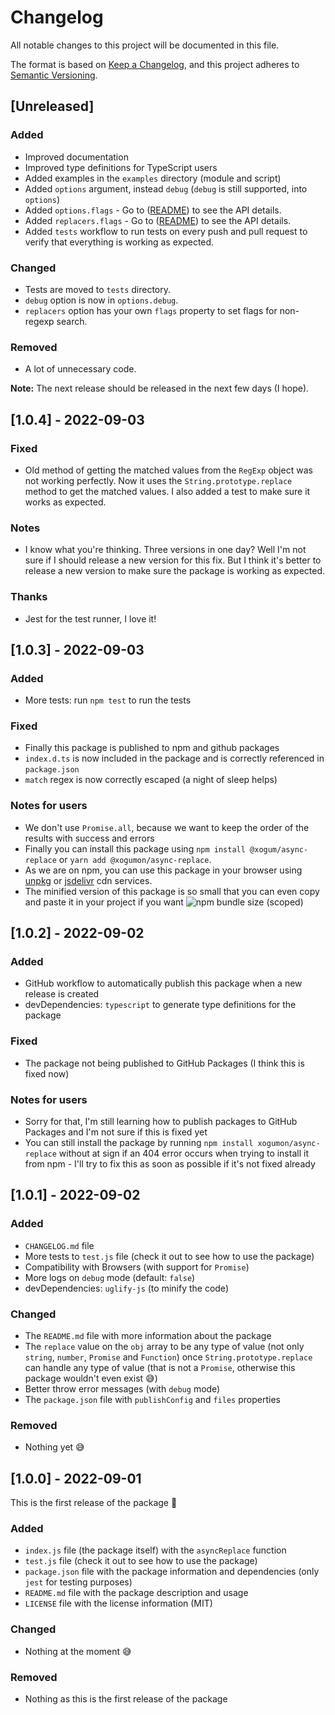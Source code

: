 # Changelog

All notable changes to this project will be documented in this file.

The format is based on [Keep a Changelog](https://keepachangelog.com/en/1.0.0/), and this project adheres to [Semantic Versioning](https://semver.org/spec/v2.0.0.html).

## [Unreleased]

### Added

- Improved documentation
- Improved type definitions for TypeScript users
- Added examples in the `examples` directory (module and script)
- Added `options` argument, instead `debug` (`debug` is still supported, into `options`)
- Added `options.flags` - Go to ([README](README.md)) to see the API details.
- Added `replacers.flags` - Go to ([README](README.md)) to see the API details.
- Added `tests` workflow to run tests on every push and pull request to verify that everything is working as expected.

### Changed
- Tests are moved to `tests` directory.
- `debug` option is now in `options.debug`.
- `replacers` option has your own `flags` property to set flags for non-regexp search.

### Removed

- A lot of unnecessary code.

**Note:** The next release should be released in the next few days (I hope).

## [1.0.4] - 2022-09-03

### Fixed

- Old method of getting the matched values from the `RegExp` object was not working perfectly. Now it uses the `String.prototype.replace` method to get the matched values. I also added a test to make sure it works as expected.

### Notes

- I know what you're thinking. Three versions in one day? Well I'm not sure if I should release a new version for this fix. But I think it's better to release a new version to make sure the package is working as expected.

### Thanks

- Jest for the test runner, I love it!

## [1.0.3] - 2022-09-03

### Added

- More tests: run `npm test` to run the tests

### Fixed

- Finally this package is published to npm and github packages
- `index.d.ts` is now included in the package and is correctly referenced in `package.json`
- `match` regex is now correctly escaped (a night of sleep helps)

### Notes for users

- We don't use `Promise.all`, because we want to keep the order of the results with success and errors
- Finally you can install this package using `npm install @xogum/async-replace` or `yarn add @xogumon/async-replace`.
- As we are on npm, you can use this package in your browser using [unpkg](https://unpkg.com/@xogumon/async-replace/index.min.js) or [jsdelivr](https://www.jsdelivr.com/package/npm/@xogumon/async-replace) cdn services.
- The minified version of this package is so small that you can even copy and paste it in your project if you want ![npm bundle size (scoped)](https://img.shields.io/bundlephobia/min/@xogumon/async-replace)

## [1.0.2] - 2022-09-02

### Added

- GitHub workflow to automatically publish this package when a new release is created
- devDependencies: `typescript` to generate type definitions for the package

### Fixed

- The package not being published to GitHub Packages (I think this is fixed now)

### Notes for users

- Sorry for that, I'm still learning how to publish packages to GitHub Packages and I'm not sure if this is fixed yet
- You can still install the package by running `npm install xogumon/async-replace` without at sign if an 404 error occurs when trying to install it from npm - I'll try to fix this as soon as possible if it's not fixed already

## [1.0.1] - 2022-09-02

### Added

- `CHANGELOG.md` file
- More tests to `test.js` file (check it out to see how to use the package)
- Compatibility with Browsers (with support for `Promise`)
- More logs on `debug` mode (default: `false`)
- devDependencies: `uglify-js` (to minify the code)

### Changed

- The `README.md` file with more information about the package
- The `replace` value on the `obj` array to be any type of value (not only `string`, `number`, `Promise` and `Function`) once `String.prototype.replace` can handle any type of value (that is not a `Promise`, otherwise this package wouldn't even exist 😅)
- Better throw error messages (with `debug` mode)
- The `package.json` file with `publishConfig` and `files` properties

### Removed

- Nothing yet 😅

## [1.0.0] - 2022-09-01

This is the first release of the package 🎉

### Added

- `index.js` file (the package itself) with the `asyncReplace` function
- `test.js` file (check it out to see how to use the package)
- `package.json` file with the package information and dependencies (only `jest` for testing purposes)
- `README.md` file with the package description and usage
- `LICENSE` file with the license information (MIT)

### Changed

- Nothing at the moment 😅

### Removed

- Nothing as this is the first release of the package
